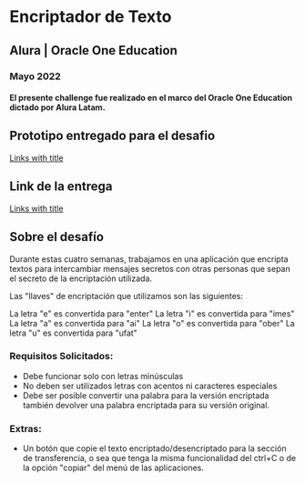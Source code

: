 # Encriptador de Texto
## Alura | Oracle One Education
### Mayo 2022

#### El presente challenge fue realizado en el marco del Oracle One Education dictado por Alura Latam.

## Prototipo entregado para el desafio
[Links with title](https://www.figma.com/file/trP3p5nEh7XUyB3n2bomjP/Alura-Challenge---Desaf%C3%ADo-1---L%C3%B3gica?node-id=0%3A1 "Prototipo Figma") 

## Link de la entrega
[Links with title](https://jorgepanigo.github.io/ONE_Challenge1_Encriptador/ "Ir a la web del proyecto") 


## Sobre el desafío
Durante estas cuatro semanas, trabajamos en una aplicación que encripta textos para intercambiar mensajes secretos con otras personas que sepan el secreto de la encriptación utilizada.

Las "llaves" de encriptación que utilizamos son las siguientes:

La letra "e" es convertida para "enter"
La letra "i" es convertida para "imes"
La letra "a" es convertida para "ai"
La letra "o" es convertida para "ober"
La letra "u" es convertida para "ufat"

### Requisitos Solicitados:
- Debe funcionar solo con letras minúsculas
- No deben ser utilizados letras con acentos ni caracteres especiales
- Debe ser posible convertir una palabra para la versión encriptada también devolver una palabra encriptada para su versión original.

### Extras:
- Un botón que copie el texto encriptado/desencriptado para la sección de transferencia, o sea que tenga la misma funcionalidad del ctrl+C o de la opción "copiar" del menú de las aplicaciones.


